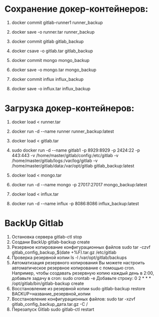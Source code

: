 # Сохранение докер-контейнеров:
1. docker commit gitlab-runner1 runner_backup
2. docker save -o runner.tar runner_backup
   
4. docker commit gitlab gitlab_backup
5. docker csave -o gitlab.tar gitlab_backup
   
7. docker commit mongo mongo_backup
8. docker save -o mongo.tar mongo_backup

9. docker commit influx influx_backup
10. docker save -o influx.tar influx_backup

# Загрузка докер-контейнеров:
1. docker load < runner.tar
2. docker run -d --name runner runner_backup:latest
   
3. docker load < gitlab.tar
4. sudo docker run -d --name gitlab1 -p 8929:8929 -p 2424:22 -p 443:443 -v /home/master/gitlab/config:/etc/gitlab -v /home/master/gitlab/logs:/var/log/gitlab -v /home/master/gitlab/data:/var/opt/gitlab gitlab_backup:latest

5. docker load < mongo.tar
6. docker run -d --name mongo -p 27017:27017 mongo_backup:latest   

7. docker load < influx.tar
8. docker run -d --name influx -p 8086:8086 influx_backup:latest

# BackUp Gitlab
1. Остановка сервера
   gitlab-ctl stop
2. Создани BackUp
   gitlab-backup create
3. Резервное копирование конфигурационных файлов
   sudo tar -czvf gitlab_config_backup_$(date +%F).tar.gz /etc/gitlab
4. Проверка резервной копии
   ls -l /var/opt/gitlab/backups
5. Автоматизация резервного копирования
   Вы можете настроить автоматическое резервное копирование с помощью cron. Например, чтобы создавать резервную    копию каждый день в 2:00, добавьте задачу в cron:
   sudo crontab -e
   Добавьте строку:
   0 2 * * * /opt/gitlab/bin/gitlab-backup create
6. Восстановление из резервной копии
   sudo gitlab-backup restore BACKUP=название_резервной_копии
7. Восстановление конфигурационных файлов:
   sudo tar -xzvf gitlab_config_backup_дата.tar.gz -C /
8. Перезапуск Gitlab
   sudo gitlab-ctl restart
